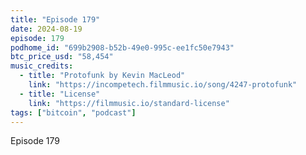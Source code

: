 ```yaml
---
title: "Episode 179"
date: 2024-08-19
episode: 179
podhome_id: "699b2908-b52b-49e0-995c-ee1fc50e7943"
btc_price_usd: "58,454"
music_credits:
  - title: "Protofunk by Kevin MacLeod"
    link: "https://incompetech.filmmusic.io/song/4247-protofunk"
  - title: "License"
    link: "https://filmmusic.io/standard-license"
tags: ["bitcoin", "podcast"]
---
```


Episode 179